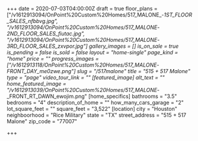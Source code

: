 +++
date = 2020-07-03T04:00:00Z
draft = true
floor_plans = ["/v1612913094/OnPoint%20Custom%20Homes/517_MALONE_-_1ST_FLOOR_SALES_nfbbvg.jpg", "/v1612913094/OnPoint%20Custom%20Homes/517_MALONE_-_2ND_FLOOR_SALES_fiutac.jpg", "/v1612913094/OnPoint%20Custom%20Homes/517_MALONE_-_3RD_FLOOR_SALES_zxvpor.jpg"]
gallery_images = []
is_on_sale = true
is_pending = false
is_sold = false
layout = "home-single"
page_kind = "home"
price = ""
progress_images = ["/v1612913118/OnPoint%20Custom%20Homes/517_MALONE_-_FRONT_DAY_me0zwe.png"]
slug = "/517malone"
title = "515 + 517 Malone"
type = "page"
video_tour_link = ""
[featured_image]
alt_text = ""
home_featured_image = "/v1612913039/OnPoint%20Custom%20Homes/517_MALONE_-_FRONT_RT_DAWN_ewojim.png"
[home_specifics]
bathrooms = "3.5"
bedrooms = "4"
description_of_home = ""
how_many_cars_garage = "2"
lot_square_feet = ""
square_feet = "3,522"
[location]
city = "Houston"
neighboorhood = "Rice Military"
state = "TX"
street_address = "515 + 517 Malone"
zip_code = "77007"

+++
